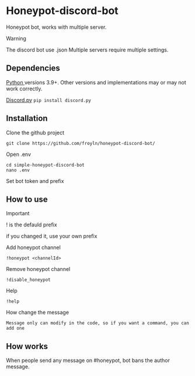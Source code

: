# Honeypot-discord-bot
Honeypot bot, works with multiple server. 

> [!WARNING]
> The discord bot use .json
> Multiple servers require multiple settings.

## Dependencies
[Python ](https://www.python.org) versions 3.9+. Other versions and implementations may or may not work correctly.

[Discord.py](https://discordpy.readthedocs.io/en/stable/) ```pip install discord.py```

## Installation
Clone the github project
```
git clone https://github.com/froyln/honeypot-discord-bot/
```
Open .env
```
cd simple-honeypot-discord-bot
nano .env
```
Set bot token and prefix

## How to use 
> [!IMPORTANT]
> ! is the defauld prefix
> 
> if you changed it, use your own prefix

Add honeypot channel
```
!honeypot <channelId>
```
Remove honeypot channel
```
!disable_honeypot
```
Help
```
!help
```
How change the message
```
Message only can modify in the code, so if you want a command, you can add one
```

## How works
When people send any message on #honeypot, bot bans the author message. 
